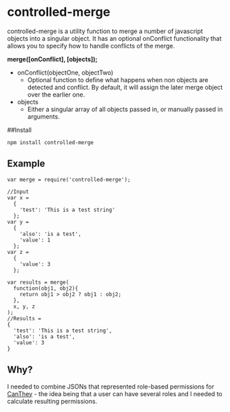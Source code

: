 # controlled-merge

controlled-merge is a utility function to merge a number of javascript objects into a singular object. It has an optional onConflict functionality that allows you to specify how to handle conflicts of the merge.

__merge([onConflict], [objects]);__

* onConflict(objectOne, objectTwo)
  * Optional function to define what happens when non objects are detected and conflict. By default, it will assign the later merge object over the earlier one.
* objects
  * Either a singular array of all objects passed in, or manually passed in arguments.

##Install

```
npm install controlled-merge
```

## Example

```
var merge = require('controlled-merge');

//Input
var x =
  {
    'test': 'This is a test string'
  };
var y =
  {
    'also': 'is a test',
    'value': 1
  };
var z =
  {
    'value': 3
  };
  
var results = merge(
  function(obj1, obj2){
    return obj1 > obj2 ? obj1 : obj2;
  },
  x, y, z
);
//Results =
{
  'test': 'This is a test string',
  'also': 'is a test',
  'value': 3
}

```

## Why?
I needed to combine JSONs that represented role-based permissions for [CanThey](https://github.com/hlfshell/CanThey) - the idea being that a user can have several roles and I needed to calculate resulting permissions.
